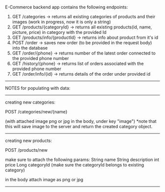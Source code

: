 E-Commerce backend app contains the following endpoints:
1) GET /categories -> returns all existing categories of products and their images (work in progress, now it is only a string)
2) GET /products/{categoryId} -> returns all existing products(id, name, picture, price) in category with the provided Id
3) GET /products/info/{productId} -> returns info about product from it's id
4) POST /order -> saves new order (to be provided in the request body) into the database
5) GET /order/{phone} -> returns number of the latest order connected to the provided phone number
6) GET /history/{phone} -> returns list of orders associated with the provided phone number
7) GET /order/info/{id} -> returns details of the order under provided id

***
NOTES for populating with data:
***
creating new categories: 

POST /categories/new/{name}

(with attached image png or jpg in the body, under key "image") *note that this will save image to the server and return the created category object.
***
creating new products:

POST /products/new

make sure to attach the following params:
String name
String description
int price
Long categoryId (make sure the categoryId belongs to existing category)

in the body attach image as png or jpg
***